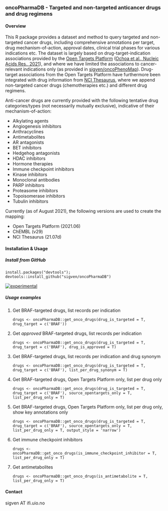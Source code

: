 ### oncoPharmaDB - Targeted and non-targeted anticancer drugs and drug regimens

#### Overview

This R package provides a dataset and method to query targeted and non-targeted cancer drugs, including comprehensive annotations per target, drug mechanism-of-action, approval dates, clinical trial phases for various indications etc. The dataset is largely based on drug-target-indication associations provided by the [Open Targets Platform](https://targetvalidation.org) ([Ochoa et al., Nucleic Acids Res., 2021](https://doi.org/10.1093/nar/gkaa1027)), and where we have limited the associations to cancer-relevant indications only (as provided in [sigven/oncoPhenoMap](https://github.com/sigven/oncoPhenoMap)). Drug-target associations from the Open Targets Platform have furthermore been integrated with drug information from [NCI Thesaurus](https://ncithesaurus.nci.nih.gov/ncitbrowser/), where we append non-targeted cancer drugs (chemotherapies etc.) and different drug regimens. 

Anti-cancer drugs are currently provided with the following tentative drug categories/types (not necessarily mutually exclusive), indicative of their mechanism-of-action:
* Alkylating agents
* Angiogenesis inhibitors
* Anthracyclines
* Antimetabolites
* AR antagonists
* BET inhibitors
* Hedgehog antagonists
* HDAC inhibitors
* Hormone therapies
* Immune checkpoint inhibitors
* Kinase inhibitors
* Monoclonal antibodies
* PARP inhibitors
* Proteasome inhibitors
* Topoisomerase inhibitors
* Tubulin inhibitors

Currently (as of August 2021), the following versions are used to create the mapping:

 - Open Targets Platform (2021.06)
 - ChEMBL (v29)
 - NCI Thesaurus (21.07d)


#### Installation & Usage

##### Install from GitHub

`
install.packages("devtools"); devtools::install_github("sigven/oncoPharmaDB")
`

[![experimental](http://badges.github.io/stability-badges/dist/experimental.svg)](http://github.com/badges/stability-badges)


##### Usage examples

1. Get BRAF-targeted drugs, list records per indication

	`drugs <- oncoPharmaDB::get_onco_drugs(drug_is_targeted = T,
	drug_target = c('BRAF'))`

2. Get _approved_ BRAF-targeted drugs, list records per indication

	`drugs <- oncoPharmaDB::get_onco_drugs(drug_is_targeted = T,
	drug_target = c('BRAF'), drug_is_approved = T)`

3. Get BRAF-targeted drugs, list records per indication and drug synonym

	`drugs <- oncoPharmaDB::get_onco_drugs(drug_is_targeted = T,
	drug_target = c('BRAF'), list_per_drug_synonym = T)`

4. Get BRAF-targeted drugs, Open Targets Platform only, list per drug only

	`drugs <- oncoPharmaDB::get_onco_drugs(drug_is_targeted = T,
	drug_target = c('BRAF'), source_opentargets_only = T, list_per_drug_only = T)`
	
5. Get BRAF-targeted drugs, Open Targets Platform only, list per drug only, show key annotations only

	`drugs <- oncoPharmaDB::get_onco_drugs(drug_is_targeted = T,
	drug_target = c('BRAF'), source_opentargets_only = T, list_per_drug_only = T,
	output_style = 'narrow')`
	

6. Get immune checkpoint inhibitors

   `drugs <- oncoPharmaDB::get_onco_drugs(is_immune_checkpoint_inhibitor = T,
   list_per_drug_only = T)`
   
7. Get antimetabolites

   `drugs <- oncoPharmaDB::get_onco_drugs(is_antimetabolite = T,
   list_per_drug_only = T)`


#### Contact

sigven AT ifi.uio.no
